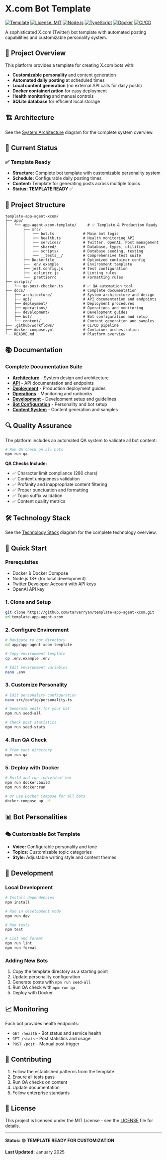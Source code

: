 # X.com Bot Template

[![Template](https://img.shields.io/badge/Template-Ready-blue.svg)](https://github.com/tarverryan/template-app-agent-xcom)
[![License: MIT](https://img.shields.io/badge/License-MIT-yellow.svg)](https://opensource.org/licenses/MIT)
[![Node.js](https://img.shields.io/badge/Node.js-18+-green.svg)](https://nodejs.org/)
[![TypeScript](https://img.shields.io/badge/TypeScript-5.3+-blue.svg)](https://www.typescriptlang.org/)
[![Docker](https://img.shields.io/badge/Docker-Ready-blue.svg)](https://www.docker.com/)
[![CI/CD](https://img.shields.io/badge/CI%2FCD-GitHub%20Actions-green.svg)](https://github.com/features/actions)

A sophisticated X.com (Twitter) bot template with automated posting capabilities and customizable personality system.

## 🎯 Project Overview

This platform provides a template for creating X.com bots with:
- **Customizable personality** and content generation
- **Automated daily posting** at scheduled times
- **Local content generation** (no external API calls for daily posts)
- **Docker containerization** for easy deployment
- **Health monitoring** and manual controls
- **SQLite database** for efficient local storage

## 🏗️ Architecture

See the [System Architecture](./docs/diagrams/system-architecture.md) diagram for the complete system overview.

## 🚀 Current Status

### ✅ Template Ready
- **Structure:** Complete bot template with customizable personality system
- **Schedule:** Configurable daily posting times
- **Content:** Template for generating posts across multiple topics
- **Status:** **TEMPLATE READY** ✅

## 📁 Project Structure

```
template-app-agent-xcom/
├── app/
│   └── app-agent-xcom-template/     # ✅ Template & Production Ready
│       ├── src/
│       │   ├── bot.ts             # Main bot logic
│       │   ├── health.ts          # Health monitoring API
│       │   ├── services/          # Twitter, OpenAI, Post management
│       │   ├── shared/            # Database, types, utilities
│       │   ├── scripts/           # Database seeding, testing
│       │   └── __tests__/         # Comprehensive test suite
│       ├── Dockerfile             # Optimized container config
│       ├── .env.example           # Environment template
│       ├── jest.config.js         # Test configuration
│       ├── .eslintrc.js           # Linting rules
│       └── .prettierrc            # Formatting rules
├── scripts/
│   └── qa-post-checker.ts         # ✅ QA automation tool
├── docs/                          # Complete documentation
│   ├── architecture/              # System architecture and design
│   ├── api/                       # API documentation and endpoints
│   ├── deployment/                # Deployment procedures
│   ├── operations/                # Operations and monitoring
│   ├── development/               # Development guides
│   ├── bot/                       # Bot configuration and setup
│   └── content/                   # Content generation and samples
├── .github/workflows/             # CI/CD pipeline
├── docker-compose.yml             # Container orchestration
└── README.md                      # Platform overview
```

## 📚 Documentation

### Complete Documentation Suite
- **[Architecture](./docs/architecture/)** - System design and architecture
- **[API](./docs/api/)** - API documentation and endpoints
- **[Deployment](./docs/deployment/)** - Production deployment guides
- **[Operations](./docs/operations/)** - Monitoring and runbooks
- **[Development](./docs/development/)** - Development setup and guidelines
- **[Bot Configuration](./docs/bot/)** - Personality and bot setup
- **[Content System](./docs/content/)** - Content generation and samples

## 🔍 Quality Assurance

The platform includes an automated QA system to validate all bot content:

```bash
# Run QA check on all bots
npm run qa
```

**QA Checks Include:**
- ✅ Character limit compliance (280 chars)
- ✅ Content uniqueness validation
- ✅ Profanity and inappropriate content filtering
- ✅ Proper punctuation and formatting
- ✅ Topic suffix validation
- ✅ Content quality metrics

## 🛠️ Technology Stack

See the [Technology Stack](./docs/diagrams/technology-stack.md) diagram for the complete technology overview.

## 🚀 Quick Start

### Prerequisites
- Docker & Docker Compose
- Node.js 18+ (for local development)
- Twitter Developer Account with API keys
- OpenAI API key

### 1. Clone and Setup
```bash
git clone https://github.com/tarverryan/template-app-agent-xcom.git
cd template-app-agent-xcom
```

### 2. Configure Environment
```bash
# Navigate to bot directory
cd app/app-agent-xcom-template

# Copy environment template
cp .env.example .env

# Edit environment variables
nano .env
```

### 3. Customize Personality
```bash
# Edit personality configuration
nano src/config/personality.ts

# Generate posts for your bot
npm run seed-all

# Check post statistics
npm run seed-stats
```

### 4. Run QA Check
```bash
# From root directory
npm run qa
```

### 5. Deploy with Docker
```bash
# Build and run individual bot
npm run docker:build
npm run docker:run

# Or use Docker Compose for all bots
docker-compose up -d
```

## 📊 Bot Personalities

### 🎭 Customizable Bot Template
- **Voice:** Configurable personality and tone
- **Topics:** Customizable topic categories
- **Style:** Adjustable writing style and content themes

## 🔧 Development

### Local Development
```bash
# Install dependencies
npm install

# Run in development mode
npm run dev

# Run tests
npm test

# Lint and format
npm run lint
npm run format
```

### Adding New Bots
1. Copy the template directory as a starting point
2. Update personality configuration
3. Generate posts with `npm run seed-all`
4. Run QA check with `npm run qa`
5. Deploy with Docker

## 📈 Monitoring

Each bot provides health endpoints:
- `GET /health` - Bot status and service health
- `GET /stats` - Post statistics and usage
- `POST /post` - Manual post trigger

## 🤝 Contributing

1. Follow the established patterns from the template
2. Ensure all tests pass
3. Run QA checks on content
4. Update documentation
5. Follow enterprise standards

## 📄 License

This project is licensed under the MIT License - see the [LICENSE](LICENSE) file for details.

---

**Status:** 🟢 **TEMPLATE READY FOR CUSTOMIZATION**

**Last Updated:** January 2025
